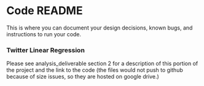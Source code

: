 # Code README
This is where you can document your design decisions, known bugs, and instructions to run your code.

### Twitter Linear Regression ###

Please see analysis_deliverable section 2 for a description of this portion of the project and the link to the code (the files would not push to github because of size issues, so they are hosted on google drive.)

